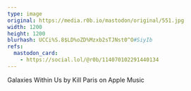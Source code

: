 ```yaml
---
type: image
original: https://media.r0b.io/mastodon/original/551.jpg
width: 1200
height: 1200
blurhash: UCCi%S.8$LD%oZD%Mzxb2sTJNst0^O#SiyIb
refs:
  mastodon_card:
    - https://social.lol/@r0b/114070102291440134
---
```


Galaxies Within Us by Kill Paris on Apple Music

